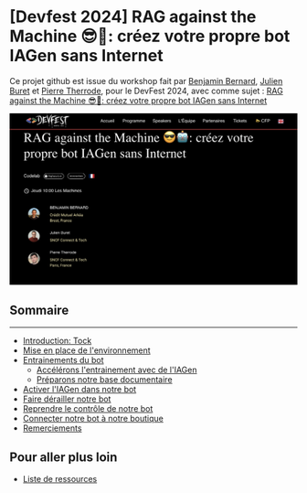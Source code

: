 # [Devfest 2024] RAG against the Machine 😎🤖: créez votre propre bot IAGen sans Internet
Ce projet github est issue du workshop fait par [Benjamin Bernard](https://devfest2024.gdgnantes.com/speakers/benjamin_bernard/), [Julien Buret](https://devfest2024.gdgnantes.com/speakers/julien_buret/) et [Pierre Therrode](https://devfest2024.gdgnantes.com/speakers/pierre_therrode/), pour le DevFest 2024, avec comme sujet : [RAG against the Machine 😎🤖: créez votre propre bot IAGen sans Internet](https://devfest2024.gdgnantes.com/sessions/rag_against_the_machine_______creez_votre_propre_bot_iagen_sans_internet/)

<img src="img/rag_against_the_machine_creez_votre_propre_bot_iagen_sans_internet.png"  alt="workshop rag against the Machine">



## Sommaire

---

- [Introduction: Tock](https://github.com/pi-2r/devfest2024-tock-studio-IA-Gen/tree/step_0)
- [Mise en place de l'environnement](https://github.com/pi-2r/devfest2024-tock-studio-IA-Gen/blob/main/step_1.md)
- [Entrainements du bot](https://github.com/pi-2r/devfest2024-tock-studio-IA-Gen/blob/main/step_2.md)
  - [Accélérons l'entrainement avec de l'IAGen](https://github.com/pi-2r/devfest2024-tock-studio-IA-Gen/blob/main/step2_1.md)
  - [Préparons notre base documentaire](https://github.com/pi-2r/devfest2024-tock-studio-IA-Gen/blob/main/step2_2.md)
- [Activer l'IAGen dans notre bot](https://github.com/pi-2r/devfest2024-tock-studio-IA-Gen/blob/main/step_3.md)
- [Faire dérailler notre bot](https://github.com/pi-2r/devfest2024-tock-studio-IA-Gen/blob/main/step_4.md)
- [Reprendre le contrôle de notre bot](https://github.com/pi-2r/devfest2024-tock-studio-IA-Gen/blob/main/step_5.md)
- [Connecter notre bot à notre boutique](https://github.com/pi-2r/devfest2024-tock-studio-IA-Gen/blob/main/step_6.md)
- [Remerciements](https://github.com/pi-2r/devfest2024-tock-studio-IA-Gen/tree/thanks-you)

## Pour aller plus loin
- [Liste de ressources](https://github.com/pi-2r/devfest2024-tock-studio-IA-Gen/tree/resources)

